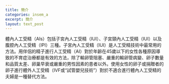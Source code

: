 ```yaml
---
title: 簡介
categories: insem_a
excerpt: 簡介
layout: text_post
---
```


體內人工受精（AIs）包括子宮內人工受精（IUI）、子宮頸內人工受精（IUI）以及腹腔內人工受精（IPI）三種。子宮內人工受精（IUI）是人工受精技術中最常用的方法。用伴侶的精子進行人工受精（AI）對於年齡在45歲以下的女性各種原因導致的不育症治療都是有效的方法，除了輸卵管阻塞、嚴重的輸卵管病變、卵子數量和品質太差、卵巢早衰或嚴重的男性因素的患者以外。使用女性的卵子或捐贈者的卵子進行體外人工受精（IVF或“試管嬰兒技術”）對於不適合進行體內人工受精的夫婦是一種替代方法。
